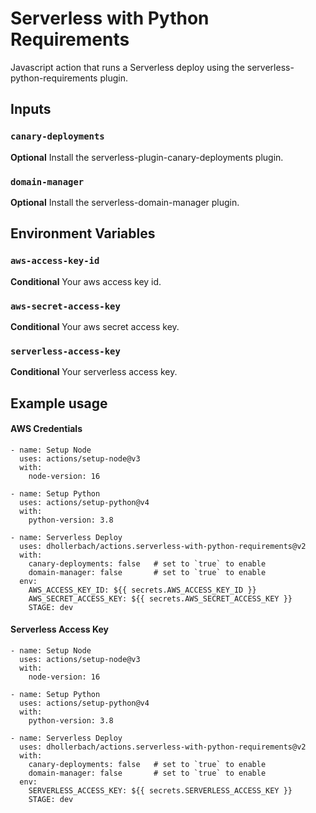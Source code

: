# Serverless with Python Requirements

Javascript action that runs a Serverless deploy using the serverless-python-requirements plugin.

## Inputs

### `canary-deployments`

**Optional** Install the serverless-plugin-canary-deployments plugin.

### `domain-manager`

**Optional** Install the serverless-domain-manager plugin.

## Environment Variables

### `aws-access-key-id`

**Conditional** Your aws access key id.

### `aws-secret-access-key`

**Conditional** Your aws secret access key.

### `serverless-access-key`

**Conditional** Your serverless access key.

## Example usage

#### AWS Credentials
```
- name: Setup Node
  uses: actions/setup-node@v3
  with:
    node-version: 16

- name: Setup Python
  uses: actions/setup-python@v4
  with:
    python-version: 3.8 

- name: Serverless Deploy
  uses: dhollerbach/actions.serverless-with-python-requirements@v2
  with:
    canary-deployments: false   # set to `true` to enable
    domain-manager: false       # set to `true` to enable
  env:
    AWS_ACCESS_KEY_ID: ${{ secrets.AWS_ACCESS_KEY_ID }}
    AWS_SECRET_ACCESS_KEY: ${{ secrets.AWS_SECRET_ACCESS_KEY }}
    STAGE: dev
```
#### Serverless Access Key
```
- name: Setup Node
  uses: actions/setup-node@v3
  with:
    node-version: 16

- name: Setup Python
  uses: actions/setup-python@v4
  with:
    python-version: 3.8 

- name: Serverless Deploy
  uses: dhollerbach/actions.serverless-with-python-requirements@v2
  with:
    canary-deployments: false   # set to `true` to enable
    domain-manager: false       # set to `true` to enable
  env:
    SERVERLESS_ACCESS_KEY: ${{ secrets.SERVERLESS_ACCESS_KEY }}
    STAGE: dev
```
